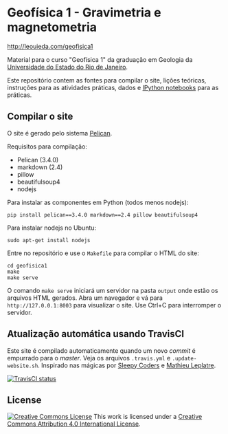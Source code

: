 # Geofísica 1 - Gravimetria e magnetometria

http://leouieda.com/geofisica1

Material para o curso "Geofísica 1" da graduação em Geologia da
[Universidade do Estado do Rio de Janeiro](http://www.uerj.br/).

Este repositório contem as fontes para compilar o site,
lições teóricas,
instruções para as atividades práticas,
dados e [IPython notebooks](http://ipython.org/notebook.html) para as práticas.

## Compilar o site

O site é gerado pelo sistema [Pelican](http://docs.getpelican.com/).

Requisitos para compilação:

* Pelican (3.4.0)
* markdown (2.4)
* pillow
* beautifulsoup4
* nodejs

Para instalar as componentes em Python (todos menos nodejs):

    pip install pelican==3.4.0 markdown==2.4 pillow beautifulsoup4

Para instalar nodejs no Ubuntu:

    sudo apt-get install nodejs

Entre no repositório e use o `Makefile` para compilar o HTML do site:

    cd geofisica1
    make
    make serve

O comando `make serve` iniciará um servidor na pasta `output` onde estão os
arquivos HTML gerados.
Abra um navegador e vá para `http://127.0.0.1:8003` para visualizar o site.
Use Ctrl+C para interromper o servidor.

## Atualização automática usando TravisCI

Este site é compilado automaticamente quando um novo *commit* é empurrado para
o *master*.
Veja os arquivos `.travis.yml` e `.update-website.sh`.
Inspirado nas mágicas por
[Sleepy Coders](http://sleepycoders.blogspot.com.au/2013/03/sharing-travis-ci-generated-files.html)
e
[Mathieu Leplatre](http://blog.mathieu-leplatre.info/publish-your-pelican-blog-on-github-pages-via-travis-ci.html).

[![TravisCI status](http://img.shields.io/travis/leouieda/geofisica1.svg?style=flat)](https://travis-ci.org/leouieda/geofisica1)

## License

[![Creative Commons
License](https://i.creativecommons.org/l/by/4.0/88x31.png)](http://creativecommons.org/licenses/by/4.0/)
This work is licensed under a
[Creative Commons Attribution 4.0 International
License](http://creativecommons.org/licenses/by/4.0/).

